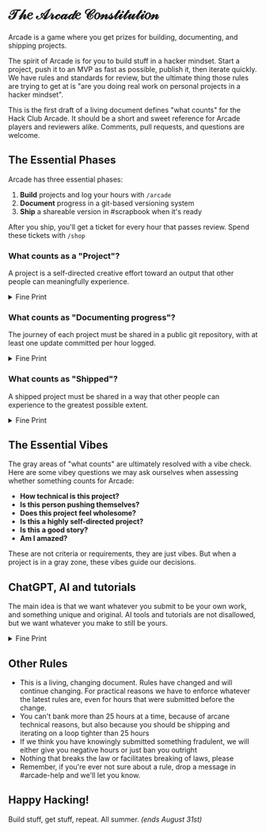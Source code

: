 # 𝒯𝒽𝑒 𝒜𝓇𝒸𝒶𝒹𝑒 𝒞𝑜𝓃𝓈𝓉𝒾𝓉𝓊𝓉𝒾𝑜𝓃

Arcade is a game where you get prizes for building, documenting, and shipping projects.

The spirit of Arcade is for you to build stuff in a hacker mindset. Start a project, push it to an MVP as fast as possible, publish it, then iterate quickly. We have rules and standards for review, but the ultimate thing those rules are trying to get at is "are you doing real work on personal projects in a hacker mindset".

This is the first draft of a living document defines "what counts" for the Hack Club Arcade. It should be a short and sweet reference for Arcade players and reviewers alike. Comments, pull requests, and questions are welcome.

## The Essential Phases

Arcade has three essential phases:

1. **Build** projects and log your hours with `/arcade`
2. **Document** progress in a git-based versioning system
3. **Ship** a shareable version in #scrapbook when it's ready

After you ship, you'll get a ticket for every hour that passes review. Spend these tickets with `/shop`

### What counts as a "Project"?

A project is a self-directed creative effort toward an output that other people can meaningfully experience.

<details>
<summary>Fine Print</summary>
<ul>
<li>Homework or work done for a job are not self-directed and therefore don't count</li>
<li>Projects started (but not finished) before Arcade are okay, but only the work done during Arcade can be logged</li>
</ul>
</details>

<!-- <details>
<summary>Examples</summary>
❌ Homework (not self-directed, usually no output that someone else can experience)
✅ Personal projects

❌ A drawing of a circuit (cannot meaningfully experience)
✅ A manufactured circuit

❌ Cooking a meal (insufficiently meaningful output)
✅ Publishing a recipe you developed over multiple iterations

❌ Completing the donut Blender tutorial (not self-directed)
✅ Modeling something you dreamed up and sketched

❌ Messing with Unity's particle system (no specific output)
✅ Publishing a playable game or demo online

❌ Watching a video on how to knit
✅ Knitting a sweater

</details> -->

### What counts as "Documenting progress"?

The journey of each project must be shared in a public git repository, with at least one update committed per hour logged.

<details>
<summary>Fine Print</summary>
<ul>
<li>Every update needs a link to the git commit for that hour</li>
<li>For code or other text-based content, put the actual code in the repo. For everything else, images or videos are fine—in the repo though!</li>
<li>Any git-based system is allowed, but GitHub is preferred. Many of our review automations are built around GitHub, so other systems may be more annoying for you to use.</li>
</ul>
</details>

<!-- <details>
<summary>Examples</summary>
❌ Screenshots of your code
✅ Links to commits on GitHub

❌ A description of your latest game feature in Slack
✅ A screenshot of your latest game feature on GitHub

More examples!!

</details> -->

### What counts as "Shipped"?

A shipped project must be shared in a way that other people can experience to the greatest possible extent.

<details>
<summary>Fine Print</summary>
<ul>
<li>Ships must be shared in the Hack Club Slack with a post in #scrapbook</li>
<li>There must be a component of the ship that can be experienced by people in Slack</li>
</ul>
</details>

<!-- <details>
<summary>Examples</summary>
❌ A scrapbook post verbally describing your website
✅ A link to a deployed version of the website

❌ A picture of your robot just sitting there
✅ A video of your robot completing its task

More examples!!

</details> -->

## The Essential Vibes

The gray areas of "what counts" are ultimately resolved with a vibe check. Here are some vibey questions we may ask ourselves when assessing whether something counts for Arcade:

- **How technical is this project?**
- **Is this person pushing themselves?**
- **Does this project feel wholesome?**
- **Is this a highly self-directed project?**
- **Is this a good story?**
- **Am I amazed?**

These are not criteria or requirements, they are just vibes. But when a project is in a gray zone, these vibes guide our decisions.

## ChatGPT, AI and tutorials

The main idea is that we want whatever you submit to be your own work, and something unique and original. AI tools and tutorials are not disallowed, but we want whatever you make to still be yours.

<details>
<summary>Fine Print</summary>
<ul>
<li>Code generated with ChatGPT, Copilot, Phind, or any other AI tool must be declared as such. Explain which code is generated in comments at the top of your files and/or your commit note. If necessary, leave more information in your session thread. This isn't because we're fun haters, it's just because we want whatever you produce to be your own work, and to be able to differentiate between what was made by you and what was used as a tool.</li>
<li>The same applies for code copied from tutorials - Following tutorials is fine, but it can't be your whole project. If a substantial part of your code is directly copied from a tutorial, it's not really your work and you shouldn't take credit for it. If your entire project is following a tutorial with minimal edits, we cannot count it. </li>
<li>Using Stack Exchange / guides / AI to solve a single problem or take a single line of code is OK, but remember if it's much more than that to say where it came from. We're not looking for APA citations here, just a link or quick comment is fine.</li>
<li>Be honest, please. Don't take credit for other people's work, lie about AI usage, or anything similarly violating the integrity  of Hack Club. Failure to follow these policies may result in any of the punishments listed in the next section.</li>
</ul>
</details>


## Other Rules

<ul>
<li>This is a living, changing document. Rules have changed and will continue changing. For practical reasons we have to enforce whatever the latest rules are, even for hours that were submitted before the change.</li>
<li>You can't bank more than 25 hours at a time, because of arcane technical reasons, but also because you should be shipping and iterating on a loop tighter than 25 hours</li>
<li>If we think you have knowingly submitted something fradulent, we will either give you negative hours or just ban you outright</li>
<li>Nothing that breaks the law or facilitates breaking of laws, please</li>
<li>Remember, if you're ever not sure about a rule, drop a message in #arcade-help and we'll let you know.</li>
</ul>

## Happy Hacking!

Build stuff, get stuff, repeat. All summer. _(ends August 31st)_
